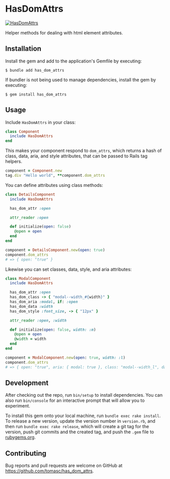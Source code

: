 # HasDomAttrs

[![HasDomAttrs](https://github.com/tomasc/has_dom_attrs/actions/workflows/ruby.yml/badge.svg)](https://github.com/tomasc/has_dom_attrs/actions/workflows/ruby.yml)

Helper methods for dealing with html element attributes.

## Installation

Install the gem and add to the application's Gemfile by executing:

    $ bundle add has_dom_attrs

If bundler is not being used to manage dependencies, install the gem by executing:

    $ gem install has_dom_attrs

## Usage

Include `HasDomAttrs` in your class:

```ruby
class Component
  include HasDomAttrs
end
```

This makes your component respond to `dom_attrs`, which returns a hash of class, data,
aria, and style attributes, that can be passed to Rails tag helpers.

```ruby
component = Component.new
tag.div "Hello world", **component.dom_attrs
```

You can define attributes using class methods:

```ruby
class DetailsComponent
  include HasDomAttrs

  has_dom_attr :open

  attr_reader :open

  def initialize(open: false)
    @open = open
  end
end
```

```ruby
component = DetailsComponent.new(open: true)
component.dom_attrs
# => { open: "true" }
```

Likewise you can set classes, data, style, and aria attributes:

```ruby
class ModalComponent
  include HasDomAttrs

  has_dom_attr :open
  has_dom_class -> { "modal--width_#{width}" }
  has_dom_aria :modal, if: :open
  has_dom_data :width
  has_dom_style :font_size, -> { "12px" }

  attr_reader :open, :width

  def initialize(open: false, width: :m)
    @open = open
    @width = width
  end
end
```

```ruby
component = ModalComponent.new(open: true, width: :l)
component.dom_attrs
# => { open: "true", aria: { modal: true }, class: "modal--width_l", data: { width: "l" }, style: "font-size: 12px;" }
```

## Development

After checking out the repo, run `bin/setup` to install dependencies. You can also run `bin/console` for an interactive prompt that will allow you to experiment.

To install this gem onto your local machine, run `bundle exec rake install`. To release a new version, update the version number in `version.rb`, and then run `bundle exec rake release`, which will create a git tag for the version, push git commits and the created tag, and push the `.gem` file to [rubygems.org](https://rubygems.org).

## Contributing

Bug reports and pull requests are welcome on GitHub at https://github.com/tomasc/has_dom_attrs.
